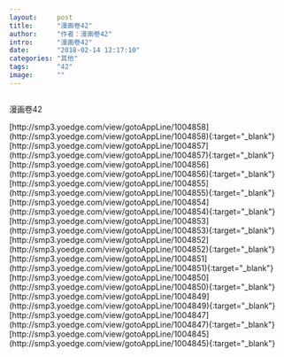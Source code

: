 ```yaml
---
layout:     post
title:      "漫画卷42"
author:     "作者：漫画卷42"
intro:      "漫画卷42"
date:       "2018-02-14 12:17:10"
categories: "其他"
tags:       "42"
image:      ""
---
```

<div style="text-align: center">
<p><img src=""/></p>
</div>
<p class="post-meta">
<span>漫画卷42</span>
</p>
[http://smp3.yoedge.com/view/gotoAppLine/1004858](http://smp3.yoedge.com/view/gotoAppLine/1004858){:target="_blank"}
[http://smp3.yoedge.com/view/gotoAppLine/1004857](http://smp3.yoedge.com/view/gotoAppLine/1004857){:target="_blank"}
[http://smp3.yoedge.com/view/gotoAppLine/1004856](http://smp3.yoedge.com/view/gotoAppLine/1004856){:target="_blank"}
[http://smp3.yoedge.com/view/gotoAppLine/1004855](http://smp3.yoedge.com/view/gotoAppLine/1004855){:target="_blank"}
[http://smp3.yoedge.com/view/gotoAppLine/1004854](http://smp3.yoedge.com/view/gotoAppLine/1004854){:target="_blank"}
[http://smp3.yoedge.com/view/gotoAppLine/1004853](http://smp3.yoedge.com/view/gotoAppLine/1004853){:target="_blank"}
[http://smp3.yoedge.com/view/gotoAppLine/1004852](http://smp3.yoedge.com/view/gotoAppLine/1004852){:target="_blank"}
[http://smp3.yoedge.com/view/gotoAppLine/1004851](http://smp3.yoedge.com/view/gotoAppLine/1004851){:target="_blank"}
[http://smp3.yoedge.com/view/gotoAppLine/1004850](http://smp3.yoedge.com/view/gotoAppLine/1004850){:target="_blank"}
[http://smp3.yoedge.com/view/gotoAppLine/1004849](http://smp3.yoedge.com/view/gotoAppLine/1004849){:target="_blank"}
[http://smp3.yoedge.com/view/gotoAppLine/1004847](http://smp3.yoedge.com/view/gotoAppLine/1004847){:target="_blank"}
[http://smp3.yoedge.com/view/gotoAppLine/1004845](http://smp3.yoedge.com/view/gotoAppLine/1004845){:target="_blank"}


